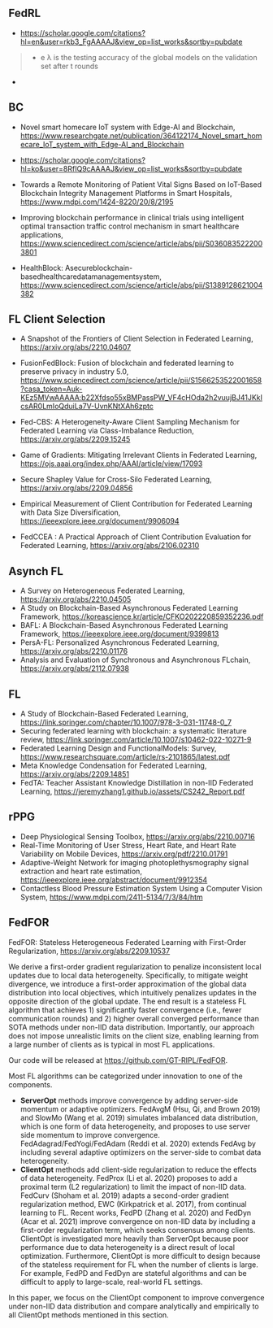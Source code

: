 
## FedRL
- https://scholar.google.com/citations?hl=en&user=rkb3_FgAAAAJ&view_op=list_works&sortby=pubdate
>- e λ is the testing accuracy of the global models on the validation set after t rounds
- 

## BC
- Novel smart homecare IoT system with Edge-AI and Blockchain, https://www.researchgate.net/publication/364122174_Novel_smart_homecare_IoT_system_with_Edge-AI_and_Blockchain

- https://scholar.google.com/citations?hl=ko&user=8RfIQ9cAAAAJ&view_op=list_works&sortby=pubdate
- Towards a Remote Monitoring of Patient Vital Signs Based on IoT-Based Blockchain Integrity Management Platforms in Smart Hospitals, https://www.mdpi.com/1424-8220/20/8/2195
- Improving blockchain performance in clinical trials using intelligent optimal transaction traffic control mechanism in smart healthcare applications, https://www.sciencedirect.com/science/article/abs/pii/S0360835222003801
- HealthBlock: Asecureblockchain-basedhealthcaredatamanagementsystem, https://www.sciencedirect.com/science/article/abs/pii/S1389128621004382

## FL Client Selection
- A Snapshot of the Frontiers of Client Selection in Federated Learning, https://arxiv.org/abs/2210.04607
- FusionFedBlock: Fusion of blockchain and federated learning to preserve privacy in industry 5.0, https://www.sciencedirect.com/science/article/pii/S1566253522001658?casa_token=Auk-KEz5MVwAAAAA:b22Xfdso55xBMPassPW_VF4cHOda2h2vuujBJ41JKkIcsAR0LmIoQduiLa7V-UvnKNtXAh6zptc
- Fed-CBS: A Heterogeneity-Aware Client Sampling Mechanism for Federated Learning via Class-Imbalance Reduction, https://arxiv.org/abs/2209.15245
- Game of Gradients: Mitigating Irrelevant Clients in Federated Learning, https://ojs.aaai.org/index.php/AAAI/article/view/17093   
- Secure Shapley Value for Cross-Silo Federated Learning, https://arxiv.org/abs/2209.04856  

- Empirical Measurement of Client Contribution for Federated Learning with Data Size Diversification, https://ieeexplore.ieee.org/document/9906094
- FedCCEA : A Practical Approach of Client Contribution Evaluation for Federated Learning, https://arxiv.org/abs/2106.02310

## Asynch FL 
- A Survey on Heterogeneous Federated Learning, https://arxiv.org/abs/2210.04505
- A Study on Blockchain-Based Asynchronous Federated Learning Framework, https://koreascience.kr/article/CFKO202220859352236.pdf
- BAFL: A Blockchain-Based Asynchronous Federated Learning Framework, https://ieeexplore.ieee.org/document/9399813
- PersA-FL: Personalized Asynchronous Federated Learning, https://arxiv.org/abs/2210.01176
- Analysis and Evaluation of Synchronous and Asynchronous FLchain, https://arxiv.org/abs/2112.07938

## FL
- A Study of Blockchain-Based Federated Learning, https://link.springer.com/chapter/10.1007/978-3-031-11748-0_7
- Securing federated learning with blockchain: a systematic literature review, https://link.springer.com/article/10.1007/s10462-022-10271-9
- Federated Learning Design and FunctionalModels: Survey, https://www.researchsquare.com/article/rs-2101865/latest.pdf
- Meta Knowledge Condensation for Federated Learning, https://arxiv.org/abs/2209.14851
- FedTA: Teacher Assistant Knowledge Distillation in non-IID Federated Learning, https://jeremyzhang1.github.io/assets/CS242_Report.pdf

## rPPG
- Deep Physiological Sensing Toolbox, https://arxiv.org/abs/2210.00716
- Real-Time Monitoring of User Stress, Heart Rate, and Heart Rate Variability on Mobile Devices, https://arxiv.org/pdf/2210.01791
- Adaptive-Weight Network for imaging photoplethysmography signal extraction and heart rate estimation, https://ieeexplore.ieee.org/abstract/document/9912354
- Contactless Blood Pressure Estimation System Using a Computer Vision System, https://www.mdpi.com/2411-5134/7/3/84/htm


## FedFOR
FedFOR: Stateless Heterogeneous Federated Learning with First-Order Regularization, https://arxiv.org/abs/2209.10537  

We derive a first-order gradient regularization to penalize inconsistent local updates due to local data heterogeneity. Specifically, to mitigate weight divergence, we introduce a first-order approximation of the global data distribution into local objectives, which intuitively penalizes updates in the opposite direction of the global update. The end result is a stateless FL algorithm that achieves 1) significantly faster convergence (i.e., fewer communication rounds) and 2) higher overall converged performance than SOTA methods under non-IID data distribution. Importantly, our approach does not impose unrealistic limits on the client size, enabling learning from a large number of clients as is typical in most FL applications.

Our code will be released at https://github.com/GT-RIPL/FedFOR.

Most FL algorithms can be categorized under innovation to one of the components. 
- **ServerOpt** methods improve convergence by adding server-side momentum or adaptive optimizers. FedAvgM (Hsu, Qi, and Brown 2019) and SlowMo (Wang et al. 2019) simulates imbalanced data distribution, which is one form of data heterogeneity, and proposes to use server side momentum to improve convergence. FedAdagrad/FedYogi/FedAdam (Reddi et al. 2020) extends FedAvg by including several adaptive optimizers on the server-side to combat data heterogeneity.  
- **ClientOpt** methods add client-side regularization to reduce the effects of data heterogeneity. FedProx (Li et al. 2020) proposes to add a proximal term (L2 regularization) to limit the impact of non-IID data. FedCurv (Shoham et al. 2019) adapts a second-order gradient regularization method, EWC (Kirkpatrick et al. 2017), from continual learning to FL. Recent works, FedPD (Zhang et al. 2020) and FedDyn (Acar et al. 2021) improve convergence on non-IID data by including a first-order regularization term, which seeks consensus among clients. ClientOpt is investigated more heavily than ServerOpt because poor performance due to data heterogeneity is a direct result of local optimization. Furthermore, ClientOpt is more difficult to design because of the stateless requirement for FL when the number of clients is large. For example, FedPD and FedDyn are stateful algorithms and can be difficult to apply to large-scale, real-world FL settings. 

In this paper, we focus on the ClientOpt component to improve convergence under non-IID data distribution and compare analytically and empirically to all ClientOpt methods mentioned in this section.
